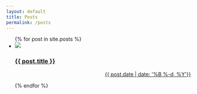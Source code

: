```yaml
---
layout: default
title: Posts
permalink: /posts
---
```


<ul class="entries">
  {% for post in site.posts %}

  <li>
    <a href="{{ post.url }}">
    <img src="{{ post.image }}"/> <br>
      <h3>{{ post.title }}</h3><div align="right"> {{ post.date | date: '%B %-d, %Y'}}</div>
    </a>
  </li>

  {% endfor %}

</ul>
